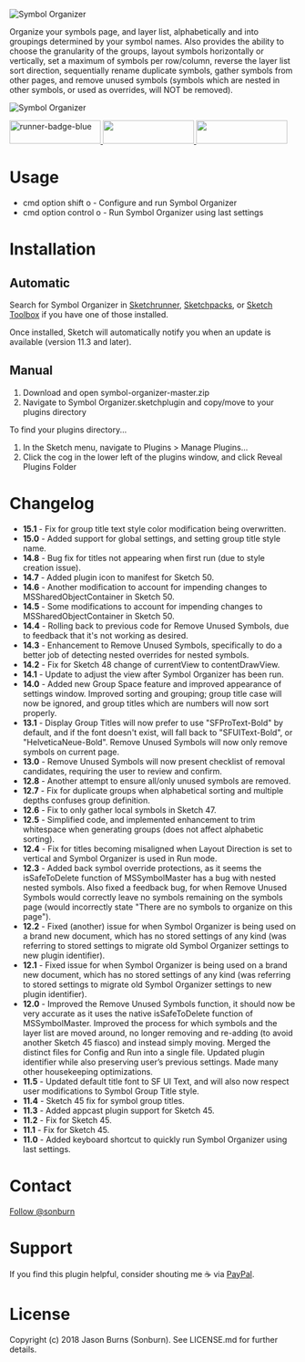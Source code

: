 ![Symbol Organizer](https://raw.githubusercontent.com/sonburn/symbol-organizer/master/logo.png)

Organize your symbols page, and layer list, alphabetically and into groupings determined by your symbol names. Also provides the ability to choose the granularity of the groups, layout symbols horizontally or vertically, set a maximum of symbols per row/column, reverse the layer list sort direction, sequentially rename duplicate symbols, gather symbols from other pages, and remove unused symbols (symbols which are nested in other symbols, or used as overrides, will NOT be removed).

![Symbol Organizer](https://raw.githubusercontent.com/sonburn/symbol-organizer/master/Screenshots/Symbol%20Organizer.png)

<a href="http://bit.ly/SketchRunnerWebsite">
	<img width="160" height="41" src="http://bit.ly/RunnerBadgeBlue" alt="runner-badge-blue">
</a>

<a href="https://sketchpacks.com/sonburn/symbol-organizer/install">
	<img width="160" height="41" src="http://sketchpacks-com.s3.amazonaws.com/assets/badges/sketchpacks-badge-install.png" >
</a>

<a href="https://www.paypal.me/sonburn">
	<img width="160" height="41" src="https://raw.githubusercontent.com/DWilliames/PDF-export-sketch-plugin/master/images/paypal-badge.png">
</a>

# Usage

* cmd option shift o - Configure and run Symbol Organizer
* cmd option control o - Run Symbol Organizer using last settings

# Installation

## Automatic
Search for Symbol Organizer in [Sketchrunner](http://sketchrunner.com/), [Sketchpacks](https://sketchpacks.com/), or [Sketch Toolbox](http://sketchtoolbox.com/) if you have one of those installed.

Once installed, Sketch will automatically notify you when an update is available (version 11.3 and later).

## Manual

1. Download and open symbol-organizer-master.zip
2. Navigate to Symbol Organizer.sketchplugin and copy/move to your plugins directory

To find your plugins directory...

1. In the Sketch menu, navigate to Plugins > Manage Plugins...
2. Click the cog in the lower left of the plugins window, and click Reveal Plugins Folder

# Changelog

* **15.1** - Fix for group title text style color modification being overwritten.
* **15.0** - Added support for global settings, and setting group title style name.
* **14.8** - Bug fix for titles not appearing when first run (due to style creation issue).
* **14.7** - Added plugin icon to manifest for Sketch 50.
* **14.6** - Another modification to account for impending changes to MSSharedObjectContainer in Sketch 50.
* **14.5** - Some modifications to account for impending changes to MSSharedObjectContainer in Sketch 50.
* **14.4** - Rolling back to previous code for Remove Unused Symbols, due to feedback that it's not working as desired.
* **14.3** - Enhancement to Remove Unused Symbols, specifically to do a better job of detecting nested overrides for nested symbols.
* **14.2** - Fix for Sketch 48 change of currentView to contentDrawView.
* **14.1** - Update to adjust the view after Symbol Organizer has been run.
* **14.0** - Added new Group Space feature and improved appearance of settings window. Improved sorting and grouping; group title case will now be ignored, and group titles which are numbers will now sort properly.
* **13.1** - Display Group Titles will now prefer to use "SFProText-Bold" by default, and if the font doesn't exist, will fall back to "SFUIText-Bold", or "HelveticaNeue-Bold". Remove Unused Symbols will now only remove symbols on current page.
* **13.0** - Remove Unused Symbols will now present checklist of removal candidates, requiring the user to review and confirm.
* **12.8** - Another attempt to ensure all/only unused symbols are removed.
* **12.7** - Fix for duplicate groups when alphabetical sorting and multiple depths confuses group definition.
* **12.6** - Fix to only gather local symbols in Sketch 47.
* **12.5** - Simplified code, and implemented enhancement to trim whitespace when generating groups (does not affect alphabetic sorting).
* **12.4** - Fix for titles becoming misaligned when Layout Direction is set to vertical and Symbol Organizer is used in Run mode.
* **12.3** - Added back symbol override protections, as it seems the isSafeToDelete function of MSSymbolMaster has a bug with nested nested symbols. Also fixed a feedback bug, for when Remove Unused Symbols would correctly leave no symbols remaining on the symbols page (would incorrectly state "There are no symbols to organize on this page").
* **12.2** - Fixed (another) issue for when Symbol Organizer is being used on a brand new document, which has no stored settings of any kind (was referring to stored settings to migrate old Symbol Organizer settings to new plugin identifier).
* **12.1** - Fixed issue for when Symbol Organizer is being used on a brand new document, which has no stored settings of any kind (was referring to stored settings to migrate old Symbol Organizer settings to new plugin identifier).
* **12.0** - Improved the Remove Unused Symbols function, it should now be very accurate as it uses the native isSafeToDelete function of MSSymbolMaster. Improved the process for which symbols and the layer list are moved around, no longer removing and re-adding (to avoid another Sketch 45 fiasco) and instead simply moving. Merged the distinct files for Config and Run into a single file. Updated plugin identifier while also preserving user’s previous settings. Made many other housekeeping optimizations.
* **11.5** - Updated default title font to SF UI Text, and will also now respect user modifications to Symbol Group Title style.
* **11.4** - Sketch 45 fix for symbol group titles.
* **11.3** - Added appcast plugin support for Sketch 45.
* **11.2** - Fix for Sketch 45.
* **11.1** - Fix for Sketch 45.
* **11.0** - Added keyboard shortcut to quickly run Symbol Organizer using last settings.

# Contact

<a class="twitter-follow-button" href="https://twitter.com/sonburn">Follow @sonburn</a>

# Support

If you find this plugin helpful, consider shouting me ☕️ via <a href="https://www.paypal.me/sonburn">PayPal</a>.

# License

Copyright (c) 2018 Jason Burns (Sonburn). See LICENSE.md for further details.
